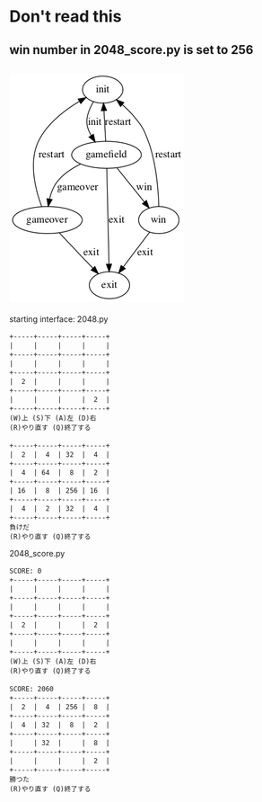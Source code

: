 # Don't read this
## win number in 2048_score.py is set to 256
![2048 flow chart](https://github.com/AmamiRena/py/blob/master/2048%20game/2048.gv.png)
-----------------------------------
starting interface:
2048.py
```
+-----+-----+-----+-----+
|     |     |     |     |
+-----+-----+-----+-----+
|     |     |     |     |
+-----+-----+-----+-----+
|  2  |     |     |     |
+-----+-----+-----+-----+
|     |     |     |  2  |
+-----+-----+-----+-----+
(W)上 (S)下 (A)左 (D)右
(R)やり直す (Q)終了する

+-----+-----+-----+-----+
|  2  |  4  | 32  |  4  |
+-----+-----+-----+-----+
|  4  | 64  |  8  |  2  |
+-----+-----+-----+-----+
| 16  |  8  | 256 | 16  |
+-----+-----+-----+-----+
|  4  |  2  | 32  |  4  |
+-----+-----+-----+-----+
負けだ
(R)やり直す (Q)終了する
```
2048_score.py
```
SCORE: 0
+-----+-----+-----+-----+
|     |     |     |     |
+-----+-----+-----+-----+
|     |     |     |     |
+-----+-----+-----+-----+
|  2  |     |     |  2  |
+-----+-----+-----+-----+
|     |     |     |     |
+-----+-----+-----+-----+
(W)上 (S)下 (A)左 (D)右
(R)やり直す (Q)終了する

SCORE: 2060
+-----+-----+-----+-----+
|  2  |  4  | 256 |  8  |
+-----+-----+-----+-----+
|  4  | 32  |  8  |  2  |
+-----+-----+-----+-----+
|     | 32  |     |  8  |
+-----+-----+-----+-----+
|     |     |     |  2  |
+-----+-----+-----+-----+
勝つた
(R)やり直す (Q)終了する
```
